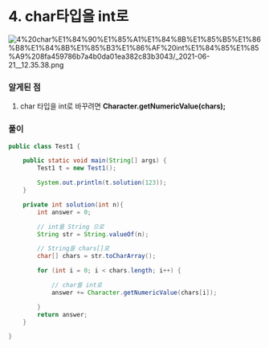 # 4. char타입을 int로

![4%20char%E1%84%90%E1%85%A1%E1%84%8B%E1%85%B5%E1%86%B8%E1%84%8B%E1%85%B3%E1%86%AF%20int%E1%84%85%E1%85%A9%208fa459786b7a4b0da01ea382c83b3043/_2021-06-21__12.35.38.png](4%20char%E1%84%90%E1%85%A1%E1%84%8B%E1%85%B5%E1%86%B8%E1%84%8B%E1%85%B3%E1%86%AF%20int%E1%84%85%E1%85%A9%208fa459786b7a4b0da01ea382c83b3043/_2021-06-21__12.35.38.png)

### 알게된 점

1. char 타입을 int로 바꾸려면  **Character.getNumericValue(chars);**

### 풀이

```java
public class Test1 {

    public static void main(String[] args) {
        Test1 t = new Test1();

        System.out.println(t.solution(123));
    }

    private int solution(int n){
        int answer = 0;

        // int를 String 으로
        String str = String.valueOf(n);

        // String을 chars[]로
        char[] chars = str.toCharArray();

        for (int i = 0; i < chars.length; i++) {

            // char를 int로
            answer += Character.getNumericValue(chars[i]);

        }
        return answer;
    }

}
```